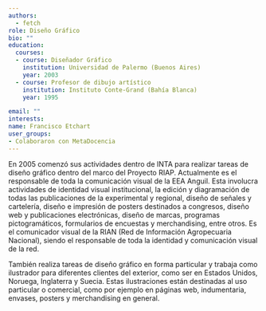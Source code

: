 ```yaml
---
authors:
  - fetch
role: Diseño Gráfico
bio: ""
education:
  courses:
  - course: Diseñador Gráfico
    institution: Universidad de Palermo (Buenos Aires)
    year: 2003
  - course: Profesor de dibujo artístico
    institution: Instituto Conte-Grand (Bahía Blanca)
    year: 1995

email: ""
interests:
name: Francisco Etchart
user_groups:
- Colaboraron con MetaDocencia
---
```


En 2005 comenzó sus actividades dentro de INTA para realizar tareas de diseño gráfico dentro del marco del Proyecto RIAP. Actualmente es el responsable de toda la comunicación visual de la EEA Anguil. Esta involucra actividades de identidad visual institucional, la edición y diagramación de todas las publicaciones de la experimental y regional, diseño de señales y cartelería, diseño e impresión de posters destinados a congresos, diseño web y publicaciones electrónicas, diseño de marcas, programas pictogramáticos, formularios de encuestas y merchandising, entre otros. Es el comunicador visual de la RIAN (Red de Información Agropecuaria Nacional), siendo el responsable de toda la identidad y comunicación visual de la red.

También realiza tareas de diseño gráfico en forma particular y trabaja como ilustrador para diferentes clientes del exterior, como ser en Estados Unidos, Noruega, Inglaterra y Suecia. Estas ilustraciones están destinadas al uso particular o comercial, como por ejemplo en páginas web, indumentaria, envases, posters y merchandising en general.
